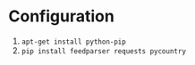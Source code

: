 Configuration
=============

1. `apt-get install python-pip`
2. `pip install feedparser requests pycountry`

